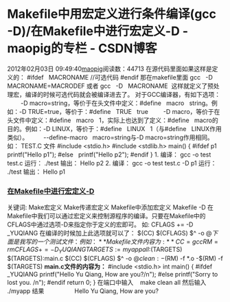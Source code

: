 # Makefile中用宏定义进行条件编译(gcc -D)/在Makefile中进行宏定义-D - maopig的专栏 - CSDN博客
2012年02月03日 09:49:40[maopig](https://me.csdn.net/maopig)阅读数：44713
在源代码里面如果这样是定义的：
#ifdef   MACRONAME
//可选代码
#endif
那在makefile里面
gcc   -D   MACRONAME=MACRODEF
或者
gcc   -D   MACRONAME 
这样就定义了预处理宏，编译的时候可选代码就会被编译进去了。
对于GCC编译器，有如下选项：
        -D macro=string，等价于在头文件中定义：#define   macro   string。例如：-D TRUE=true，等价于：#define   TRUE   true
        -D macro，等价于在头文件中定义：#define   macro   1，实际上也达到了定义：#define   macro的目的。例如：-D LINUX，等价于：#define   LINUX   1（与#define   LINUX作用类似）。
        --define-macro   macro=string与-D macro=string作用相同。
如：
TEST.C 文件
#include <stdio.h>
#include <stdlib.h>
main()
{
#ifdef p1
  printf("Hello p1");
#else
  printf("Hello p2");
#endif
}
1.
编译： gcc -o test test.c
运行： ./test
输出： Hello p2
2.
编译： gcc -o test test.c -D p1
运行： ./test
输出： Hello p1
### [在Makefile中进行宏定义-D](http://blog.csdn.net/chaoqunz/article/details/6033663)
关键词: Make宏定义 Make传递宏定义 Makefile中添加宏定义 Makefile -D
在Makefile中我们可以通过宏定义来控制源程序的编译。只要在Makefile中的CFLAGS中通过选项-D来指定你于定义的宏即可。
如:
CFLAGS += -D _YUQIANG
在编译的时候加上此选项就可以了： $(CC) $(CFLAGS) $^ -o $@ 
下面是我写的一个测试文件：
例如：
**Makefile文件内容为:**
CC = gcc
RM = rm
CFLAGS += -D _YUQIANG
TARGETS := myapp
all:$(TARGETS)
$(TARGETS):main.c
$(CC) $(CFLAGS) $^ -o $@
clean:
-$(RM) -f *.o
-$(RM) -f $(TARGETS)
**main.c文件的内容为：**
#include <stdio.h>
int main()
{
#ifdef _YUQIANG
printf("Hello Yu Qiang, How are you?/n");
#else
printf("Sorry to lost you. /n");
#endif
return 0;
}
在端口中输入    make clean all
然后输入           ./myapp
结果                  Hello Yu Qiang, How are you?
